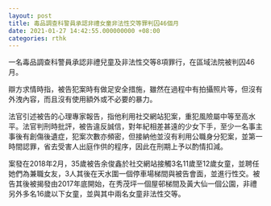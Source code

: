 ```yaml
---
layout: post
title: 毒品調查科警員承認非禮女童非法性交等罪判囚46個月
date: 2021-01-27 14:42:55.000000000 +08:00
categories: rthk
---
```


一名毒品調查科警員承認非禮兒童及非法性交等8項罪行，在區域法院被判囚46月。

辯方求情時指，被告犯案時有做足安全措施，雖然在過程中有拍攝照片等，但沒有外洩內容，而且沒有使用額外或不必要的暴力。

法官引述被告的心理專家報告，指他利用社交網站犯案，重犯風險屬中等至高水平。法官判刑時批評，被告違反誠信，對年紀相差甚遠的少女下手，至少一名事主事後有創傷後遺症，犯案次數亦頻密，但接納他並沒有利用公職身分犯案，並第一時間認罪，省去受害人出庭作供的程序，因此在刑期上予以酌情扣減。

案發在2018年2月，35歲被告余俊鑫於社交網站接觸3名11歲至12歲女童，並聘任她們為兼職女友，3人其後在天水圍一個停車場梯間與被告會面，並進行性交。被告其後被揭發由2017年底開始，在秀茂坪一個屋邨梯間及黃大仙一個公園，非禮另外多名16歲以下女童，並與其中兩名女童非法性交等。
